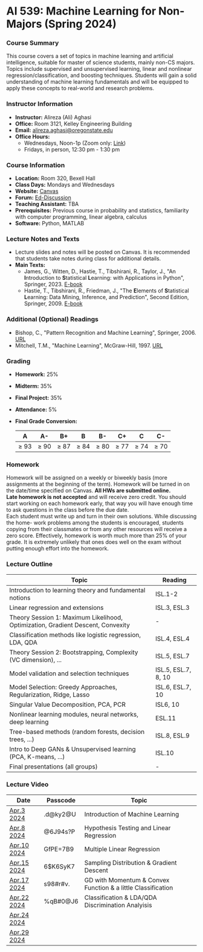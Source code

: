 # AI 539: Machine Learning for Non-Majors (Spring 2024)

### Course Summary
This course covers a set of topics in machine learning and artificial intelligence, suitable for master of science students, mainly non-CS majors. Topics include supervised and unsupervised learning, linear and nonlinear regression/classification, and boosting techniques. Students will gain a solid understanding of machine learning fundamentals and will be equipped to apply these concepts to real-world and research problems.

### Instructor Information
- **Instructor:** Alireza (Ali) Aghasi
- **Office:** Room 3121, Kelley Engineering Building
- **Email:** [alireza.aghasi@oregonstate.edu](mailto:alireza.aghasi@oregonstate.edu)
- **Office Hours:**
  - Wednesdays, Noon-1p (Zoom only: [Link](https://oregonstate.zoom.us/j/2272200572?pwd=c1dPRlF1akY4QzRJUS9wOFVGaGIrQT09))
  - Fridays, in person, 12:30 pm - 1:30 pm

### Course Information
- **Location:** Room 320, Bexell Hall
- **Class Days:** Mondays and Wednesdays
- **Website:** [Canvas](https://canvas.oregonstate.edu/courses/1954644)
- **Forum:** [Ed-Discussion](https://edstem.org/us/courses/57825/discussion/)
- **Teaching Assistant:** TBA
- **Prerequisites:** Previous course in probability and statistics, familiarity with computer programming, linear algebra, calculus
- **Software:** Python, MATLAB

### Lecture Notes and Texts
- Lecture slides and notes will be posted on Canvas. It is recommended that students take notes during class for additional details.
- **Main Texts:**
  - James, G., Witten, D., Hastie, T., Tibshirani, R., Taylor, J., "An **I**ntroduction to **S**tatistical **L**earning: with Applications in Python", Springer, 2023. [E-book](https://www.statlearning.com/)
  - Hastie, T., Tibshirani, R., Friedman, J., "The **E**lements of **S**tatistical **L**earning: Data Mining, Inference, and Prediction", Second Edition, Springer, 2009. [E-book](https://goo.gl/xgr63x)

### Additional (Optional) Readings
- Bishop, C., "Pattern Recognition and Machine Learning", Springer, 2006. [URL](https://goo.gl/56GFVv)
- Mitchell, T.M., "Machine Learning", McGraw-Hill, 1997. [URL](https://goo.gl/HrBDtK)

### Grading
- **Homework:** 25%
- **Midterm:** 35%
- **Final Project:** 35%
- **Attendance:** 5%
- **Final Grade Conversion:**

  | A | A- | B+ | B | B- | C+ | C | C- |
  | :-: | :-: | :-: | :-: | :-: | :-: | :-: | :-: |
  | ≥ 93 | ≥ 90 | ≥ 87 | ≥ 84 | ≥ 80 | ≥ 77 | ≥ 74 | ≥ 70 |

### Homework
Homework will be assigned on a weekly or biweekly basis (more assignments at the beginning of the term). Homework will be turned in on the date/time specified on Canvas. **All HWs are submitted online.** <br>
**Late homework is not accepted** and will receive zero credit. You should start working on each homework early, that way you will have enough time to ask questions in the class before the due date.<br>
Each student must write up and turn in their own solutions. While discussing the home- work problems among the students is encouraged, students copying from their classmates or from any other resources will receive a zero score.
Effectively, homework is worth much more than 25% of your grade. It is extremely unlikely that ones does well on the exam without putting enough effort into the homework.

### Lecture Outline
| Topic | Reading |
| - | - |
| Introduction to learning theory and fundamental notions | ISL.1-2 |
| Linear regression and extensions | ISL.3, ESL.3 |
| Theory Session 1: Maximum Likelihood, Optimization, Gradient Descent, Convexity | - |
| Classification methods like logistic regression, LDA, QDA | ISL.4, ESL.4 |
| Theory Session 2: Bootstrapping, Complexity (VC dimension), ... | ISL.5, ESL.7 |
| Model validation and selection techniques | ISL.5, ESL.7, 8, 10 |
| Model Selection: Greedy Approaches, Regularization, Ridge, Lasso  | ISL.6, ESL.7, 10 |
| Singular Value Decomposition, PCA, PCR | ISL6, 10 |
| Nonlinear learning modules, neural networks, deep learning | ESL.11 |
| Tree-based methods (random forests, decision trees, ...) | ISL.8, ESL.9 |
| Intro to Deep GANs & Unsupervised learning (PCA, K-means, ...) | ISL.10 |
| Final presentations (all groups) | - |

### Lecture Video
| Date | Passcode | Topic |
| - | - | - |
| [Apr.3 2024](https://oregonstate.zoom.us/rec/share/6yNGpLQ2sflQ9bi4wefIHLyox2mnlmrLl2DbIqsVscmWjt22J2AkDAXKOezqOnB5.sRqjfqwghzisVI9R) | .d@ky2@U | Introduction of Machine Learning |
| [Apr.8 2024](https://oregonstate.zoom.us/rec/share/AfEQGDEQ1VdbLPGeFNwOSm8Pp9U4qJEwdEkf6QcCoASltZ--sH8GLzhxBGxbvEzK.OZ0EYsLfR9vdkN_8) | @6J94s?P | Hypothesis Testing and Linear Regression |
| [Apr.10 2024](https://oregonstate.zoom.us/rec/share/9djbE-uw6itqXm3dG_1fWHKQ5L4N7j2TScwEKwmkBgmMuNcaQNyPC442BMLgzAFy.i5H1yCVlzZJCN2TL) | GfPE=7B9 | Multiple Linear Regression |
| [Apr.15 2024](https://oregonstate.zoom.us/rec/share/6hQH-GHtnyBjL-kcRIhJagUqaxkk6JYwiVWu0G5yOJP7Buls0CCTg4RBE0_No5y6.r7T5ESnhpnQsagJm) | 6$K6SyK7 | Sampling Distribution & Gradient Descent |
| [Apr.17 2024](https://oregonstate.zoom.us/rec/share/fU_wGBhR6cqEqvMKuVgZ7SCu5_iIk3ciFLzmma7YGcq1tcBorwb3oaoxYZF-JnEe.d-vxj9OB0l2Me6My) | s98#r#v. | GD with Momentum & Convex Function & a little Classification|
| [Apr.22 2024](https://oregonstate.zoom.us/rec/share/Izvv9OIGRDHt1ZP3ugTexpzNE_0IqJy_BAXEHc1FAa95NtJt1DMP00kjImrO_mES.WKwPMv9vJDVXk_1a) | %qB#0@J6 | Classification & LDA/QDA Discrimination Analyisis |
| [Apr.24 2024]() |  |  |
| [Apr.29 2024]() |  |  |

